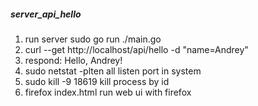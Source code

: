 ##### server_api_hello
1. run server sudo go run ./main.go
2. curl --get http://localhost/api/hello -d "name=Andrey"
3. respond: Hello, Andrey!
4. sudo netstat -plten all listen port in system
5. sudo kill -9 18619 kill process by id
6. firefox index.html  run web ui with firefox
